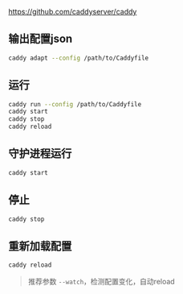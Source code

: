 
https://github.com/caddyserver/caddy

## 输出配置json

```bash
caddy adapt --config /path/to/Caddyfile
```

## 运行

```bash
caddy run --config /path/to/Caddyfile
caddy start
caddy stop
caddy reload
```


## 守护进程运行

```bash
caddy start
```

## 停止

```bash
caddy stop
```

## 重新加载配置

```bash
caddy reload
```

> 推荐参数 `--watch`，检测配置变化，自动reload